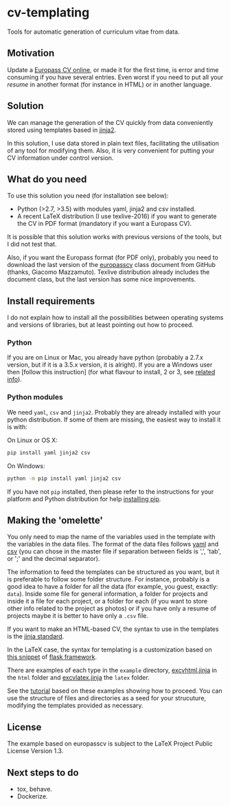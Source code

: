 # cv-templating

Tools for automatic generation of curriculum vitae from data.


## Motivation

Update a [Europass CV online](https://europass.cedefop.europa.eu/editors/en/cv/compose), or made it for the first time, is error and time consuming if you have several entries. Even worst if you need to put all your *resume* in another format (for instance in HTML) or in another language.

## Solution

We can manage the generation of the CV quickly from data conveniently stored using templates based in [jinja2](http://jinja.pocoo.org/docs/dev/).
 
In this solution, I use data stored in plain text files, facilitating the utilisation of any tool for modifying them. Also, it is very convenient for putting your CV information under control version. 

## What do you need

To use this solution you need (for installation see below):

- Python (>2.7, >3.5) with modules yaml, jinja2 and csv installed.
- A recent LaTeX distribution (I use texlive-2016) if you want to generate the CV in PDF format (mandatory if you want a Europass CV).

It is possible that this solution works with previous versions of the tools, but I did not test that.

Also, if you want the Europass format (for PDF only), probably you need to download the last version of the [europasscv](https://github.com/gmazzamuto/europasscv) class document from GitHub (thanks, Giacomo Mazzamuto). Texlive distribution already includes the document class, but the last version has some nice improvements.

## Install requirements

I do not explain how to install all the possibilities between operating systems and versions of libraries, but at least pointing out how to proceed.

### Python

If you are on Linux or Mac, you already have python (probably a 2.7.x version, but if it is a 3.5.x version, it is alright). If you are a Windows user then [follow this instruction] (for what flavour to install, 2 or 3, see [related info](https://wiki.python.org/moin/Python2orPython3)).


### Python modules

We need `yaml`, `csv` and `jinja2`. Probably they are already installed with your python distribution. If some of them are missing, the easiest way to install it is with:

On Linux or OS X:
```sh
pip install yaml jinja2 csv
```

On Windows:
```sh
python -m pip install yaml jinja2 csv
```

If you have not `pip` installed, then please refer to the instructions for your platform and Python distribution for help [installing pip](https://packaging.python.org/installing/#requirements-for-installing-packages).

## Making the 'omelette'

You only need to map the name of the variables used in the template with the variables in the data files. The format of the data files follows [yaml](http://www.yaml.org/refcard.html) and [csv](https://en.wikipedia.org/wiki/Comma-separated_values) (you can chose in the master file if separation between fields is ',', 'tab', or ';' and the decimal separator).

The information to feed the templates can be structured as you want, but it is preferable to follow some folder structure. For instance, probably is a good idea to have a folder for all the data (for example, you guest, exactly: `data`). Inside some file for general information, a folder for projects and inside it a file for each project, or a folder for each (if you want to store other info related to the project as photos) or if you have only a resume of projects maybe it is better to have only a `.csv` file. 

If you want to make an HTML-based CV, the syntax to use in the templates is the [jinja standard](http://jinja.pocoo.org/docs/dev/templates/). 

In the LaTeX case, the syntax for templating is a customization based on [this snippet](http://flask.pocoo.org/snippets/55/) of [flask framework](http://flask.pocoo.org/).

There are examples of each type in the `example` directory, [excvhtml.jinja](excvhtml.jinja) in the `html` folder and [excvlatex.jinja](excvlatex.jinja) the `latex` folder. 

See the [tutorial](tutorial.html) based on these examples showing how to proceed. You can use the structure of files and directories as a seed for your strucuture, modifying the templates provided as necessary.

## License

The example based on europasscv is subject to the LaTeX Project Public License Version 1.3.

## Next steps to do

- tox, behave.
- Dockerize.

<!--TODO 
- make links to final page in github
-->
